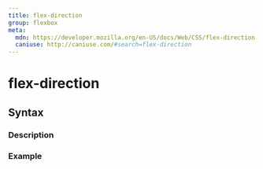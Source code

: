 ```yaml
---
title: flex-direction
group: flexbox
meta:
  mdn: https://developer.mozilla.org/en-US/docs/Web/CSS/flex-direction
  caniuse: http://caniuse.com/#search=flex-direction
---
```


# flex-direction
<!--- Introduction for flex-direction, keep it brief and set the overall context -->

## Syntax
<!--- Introduce the various syntax for flex-direction -->

### Description
<!--- For each major section of syntax, provide a description explaining its usage further -->

### Example
<!--- Provide code examples for the syntax block you're currently describing -->